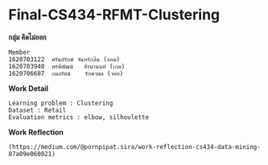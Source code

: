 # Final-CS434-RFMT-Clustering
**กลุ่ม คิดไม่ออก**
```
Member
1620703122	ศรันย์รักษ์	จันทร์กลิ่น (ออม)
1620703940	พรพิพัฒน์	สิรมานนท์ (เกม)
1620706687	กมลรัตน์	รักษาพล (จอย)
```
**Work Detail**
```
Learning problem : Clustering
Dataset : Retail
Evaluation metrics : elbow, silhoulette
```
**Work Reflection**
```
(https://medium.com/@pornpipat.sira/work-reflection-cs434-data-mining-87a09e060021)
```
